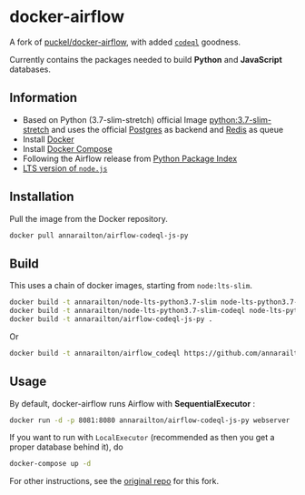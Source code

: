 # docker-airflow

A fork of [puckel/docker-airflow](https://github.com/puckel/docker-airflow), with added [`codeql`](https://github.com/github/codeql-cli-binaries) goodness. 

Currently contains the packages needed to build **Python** and **JavaScript** databases.

## Information

* Based on Python (3.7-slim-stretch) official Image [python:3.7-slim-stretch](https://hub.docker.com/_/python/) and uses the official [Postgres](https://hub.docker.com/_/postgres/) as backend and [Redis](https://hub.docker.com/_/redis/) as queue
* Install [Docker](https://www.docker.com/)
* Install [Docker Compose](https://docs.docker.com/compose/install/)
* Following the Airflow release from [Python Package Index](https://pypi.python.org/pypi/apache-airflow)
* [LTS version of `node.js`](https://hub.docker.com/_/node)

## Installation

Pull the image from the Docker repository.

```bash
docker pull annarailton/airflow-codeql-js-py
```

## Build

This uses a chain of docker images, starting from `node:lts-slim`. 
```bash
docker build -t annarailton/node-lts-python3.7-slim node-lts-python3.7-slim
docker build -t annarailton/node-lts-python3.7-slim-codeql node-lts-python3.7-slim-codeql
docker build -t annarailton/airflow-codeql-js-py .
```

Or 
```bash
docker build -t annarailton/airflow_codeql https://github.com/annarailton/docker-airflow.git
```

## Usage

By default, docker-airflow runs Airflow with **SequentialExecutor** :
```bash
docker run -d -p 8081:8080 annarailton/airflow-codeql-js-py webserver
```
If you want to run with `LocalExecutor` (recommended as then you get a proper database behind it), do 

```bash
docker-compose up -d
```
For other instructions, see the [original repo](https://github.com/puckel/docker-airflow) for this fork.
